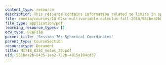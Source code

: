 ```yaml
---
content_type: resource
description: This resource contains information related to limits in spherical coordinates.
file: /media/courses/18-02sc-multivariable-calculus-fall-2010/531bea2b84351ea2732b4815a104cd37_MIT18_02SC_notes_32.pdf
file_type: application/pdf
learning_resource_types: []
ocw_type: OCWFile
parent_title: 'Session 76: Spherical Coordinates'
parent_type: CourseSection
resourcetype: Document
title: MIT18_02SC_notes_32.pdf
uid: 531bea2b-8435-1ea2-732b-4815a104cd37
---
```

